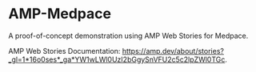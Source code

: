 # AMP-Medpace
A proof-of-concept demonstration using AMP Web Stories for Medpace. 

AMP Web Stories Documentation: https://amp.dev/about/stories?_gl=1*16o0ses*_ga*YW1wLWl0UzI2bGgySnVFU2c5c2lpZWl0TGc. 


